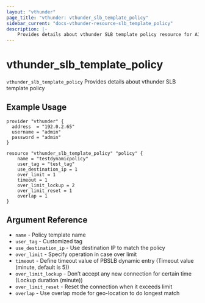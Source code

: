 ```yaml
---
layout: "vthunder"
page_title: "vthunder: vthunder_slb_template_policy"
sidebar_current: "docs-vthunder-resource-slb_template_policy"
description: |-
    Provides details about vthunder SLB template policy resource for A10
---
```


# vthunder\_slb\_template\_policy

`vthunder_slb_template_policy` Provides details about vthunder SLB template policy
## Example Usage


```hcl
provider "vthunder" {
  address  = "192.0.2.65"
  username = "admin"
  password = "admin"
}

resource "vthunder_slb_template_policy" "policy" {
	name = "testdynamicpolicy"
	user_tag = "test_tag"
	use_destination_ip = 1
	over_limit = 1
	timeout = 1
	over_limit_lockup = 2
	over_limit_reset = 1
	overlap = 1
}
```

## Argument Reference

* `name` - Policy template name
* `user_tag` - Customized tag
* `use_destination_ip` - Use destination IP to match the policy
* `over_limit` - Specify operation in case over limit
* `timeout` - Define timeout value of PBSLB dynamic entry (Timeout value (minute, default is 5))
* `over_limit_lockup` - Don’t accept any new connection for certain time (Lockup duration (minute))
* `over_limit_reset` - Reset the connection when it exceeds limit
* `overlap` - Use overlap mode for geo-location to do longest match